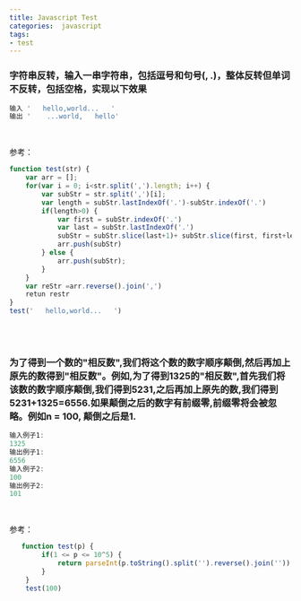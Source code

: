 ```yaml
---
title: Javascript Test
categories:  javascript
tags: 
- test
---
```




### 字符串反转，输入一串字符串，包括逗号和句号(, .)，整体反转但单词不反转，包括空格，实现以下效果 
 ```javascript 
 输入 '   hello,world...   '  
 输出 '    ...world,   hello'
```
<br/>

参考：
```javascript
function test(str) {
    var arr = []; 
    for(var i = 0; i<str.split(',').length; i++) {
        var subStr = str.split(',')[i];
        var length = subStr.lastIndexOf('.')-subStr.indexOf('.')
        if(length>0) {
            var first = subStr.indexOf('.')
            var last = subStr.lastIndexOf('.')
            subStr = subStr.slice(last+1)+ subStr.slice(first, first+length+1) + subStr.slice(0, first)
            arr.push(subStr)
        } else {
            arr.push(subStr);
        }
    }
    var reStr =arr.reverse().join(',')
    retun restr
}
test('   hello,world...   ')
```
<br/>
<br/>

### 为了得到一个数的"相反数",我们将这个数的数字顺序颠倒,然后再加上原先的数得到"相反数"。例如,为了得到1325的"相反数",首先我们将该数的数字顺序颠倒,我们得到5231,之后再加上原先的数,我们得到5231+1325=6556.如果颠倒之后的数字有前缀零,前缀零将会被忽略。例如n = 100, 颠倒之后是1. 

 ```javascript 
输入例子1:
1325
输出例子1:
6556
输入例子2:
100
输出例子2:
101
```
<br/>

参考： 
```javascript
   function test(p) {
        if(1 <= p <= 10^5) {
            return parseInt(p.toString().split('').reverse().join('')) + p   
        }
    }
    test(100)
```